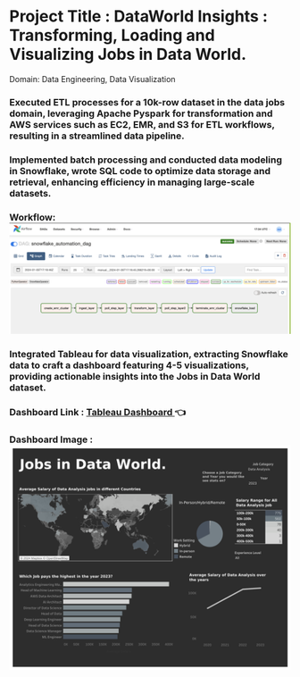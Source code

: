 # Project Title : DataWorld Insights : Transforming, Loading and Visualizing Jobs in Data World.

Domain: Data Engineering, Data Visualization

### Executed ETL processes for a 10k-row dataset in the data jobs domain, leveraging Apache Pyspark for transformation and AWS services such as EC2, EMR, and S3 for ETL workflows, resulting in a streamlined data pipeline.

### Implemented batch processing and conducted data modeling in Snowflake, wrote SQL code to optimize data storage and retrieval, enhancing efficiency in managing large-scale datasets.

### Workflow:![Image](Airflow.png)

### Integrated Tableau for data visualization, extracting Snowflake data to craft a dashboard featuring 4-5 visualizations, providing actionable insights into the Jobs in Data World dataset.

### Dashboard Link :  [Tableau Dashboard ](https://public.tableau.com/app/profile/harshitha.b.nagaraj/viz/JobsinDataWorld/MainDashboard)  👈


### Dashboard Image : ![Image2](MainDashboard.png)



